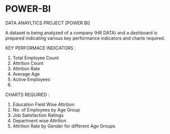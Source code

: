 # POWER-BI

 DATA ANAYLTICS PROJECT [POWER BI]
 
A dataset is being analyzed of a company (HR DATA) and a dashboard is prepared indicating various 
key performance indicators and charts required.

KEY PERFORMACE INDICATORS : 
1. Total Employee Count
2. Attrition Count
3. Attrition Rate
4. Average Age
5. Active Employees
6. 
CHARTS REQUIRED :
1. Education Field Wise Attrition
2. No. of Employees by Age Group
3. Job Satisfaction Ratings
4. Department wise Attrition
5. Attrition Rate by Gender for different Age Groups
